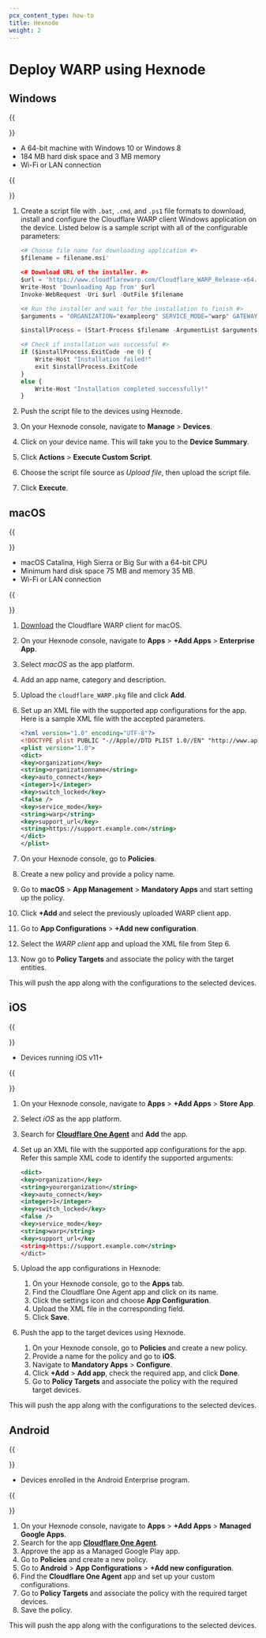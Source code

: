 ```yaml
---
pcx_content_type: how-to
title: Hexnode
weight: 2
---
```


# Deploy WARP using Hexnode

## Windows

{{<Aside type="note" header="Requirements">}}

* A 64-bit machine with Windows 10 or Windows 8
* 184 MB hard disk space and 3 MB memory
* Wi-Fi or LAN connection

{{</Aside>}}

1. Create a script file with `.bat`, `.cmd`, and `.ps1` file formats to download, install and configure the Cloudflare WARP client Windows application on the device. Listed below is a sample script with all of the configurable parameters:

    ```python
    <# Choose file name for downloading application #>
    $filename = filename.msi'

    <# Download URL of the installer. #>
    $url = 'https://www.cloudflarewarp.com/Cloudflare_WARP_Release-x64.msi'
    Write-Host 'Downloading App from' $url
    Invoke-WebRequest -Uri $url -OutFile $filename

    <# Run the installer and wait for the installation to finish #>
    $arguments = "ORGANIZATION="exampleorg" SERVICE_MODE="warp" GATEWAY_UNIQUE_ID="fmxk762nrj" SUPPORT_URL="http://support.example.com""

    $installProcess = (Start-Process $filename -ArgumentList $arguments -PassThru -Wait)

    <# Check if installation was successful #>
    if ($installProcess.ExitCode -ne 0) {
        Write-Host "Installation failed!"
        exit $installProcess.ExitCode
    }
    else {
        Write-Host "Installation completed successfully!"
    }
    ```

2. Push the script file to the devices using Hexnode.

3. On your Hexnode console, navigate to **Manage** > **Devices**.

4. Click on your device name. This will take you to the **Device Summary**.

5. Click **Actions** > **Execute Custom Script**.

6. Choose the script file source as *Upload file*, then upload the script file.

7. Click **Execute**.

## macOS

{{<Aside type="note" header="Requirements">}}

* macOS Catalina, High Sierra or Big Sur with a 64-bit CPU
* Minimum hard disk space 75 MB and memory 35 MB.
* Wi-Fi or LAN connection

{{</Aside>}}

1. [Download](/cloudflare-one/connections/connect-devices/warp/download-warp/#macos) the Cloudflare WARP client for macOS.

2. On your Hexnode console, navigate to **Apps** > **+Add Apps** > **Enterprise App**.

3. Select *macOS* as the app platform.

4. Add an app name, category and description.

5. Upload the `cloudflare_WARP.pkg` file and click **Add**.

6. Set up an XML file with the supported app configurations for the app.
    Here is a sample XML file with the accepted parameters.

    ```xml
    <?xml version="1.0" encoding="UTF-8"?>
    <!DOCTYPE plist PUBLIC "-//Apple//DTD PLIST 1.0//EN" "http://www.apple.com/DTDs/PropertyList-1.0.dtd">
    <plist version="1.0">
    <dict> 
    <key>organization</key> 
    <string>organizationname</string> 
    <key>auto_connect</key> 
    <integer>1</integer> 
    <key>switch_locked</key> 
    <false /> 
    <key>service_mode</key> 
    <string>warp</string> 
    <key>support_url</key>
    <string>https://support.example.com</string>
    </dict>
    </plist>
    ```

7. On your Hexnode console, go to **Policies**.

8. Create a new policy and provide a policy name.

9. Go to **macOS** > **App Management** > **Mandatory Apps** and start setting up the policy.

10. Click **+Add** and select the previously uploaded WARP client app.

11. Go to **App Configurations** > **+Add new configuration**.

12. Select the *WARP client* app and upload the XML file from Step 6.

13. Now go to **Policy Targets** and associate the policy with the target entities.

This will push the app along with the configurations to the selected devices.

## iOS

{{<Aside type="note" header="Requirements">}}

* Devices running iOS v11+

{{</Aside>}}

1. On your Hexnode console, navigate to **Apps** > **+Add Apps** > **Store App**.

2. Select *iOS* as the app platform.

3. Search for [**Cloudflare One Agent**](https://apps.apple.com/us/app/cloudflare-one-agent/id6443476492) and **Add** the app.

4. Set up an XML file with the supported app configurations for the app. Refer this sample XML code to identify the supported arguments:

    ```xml
    <dict> 
    <key>organization</key> 
    <string>yourorganization</string> 
    <key>auto_connect</key> 
    <integer>1</integer> 
    <key>switch_locked</key> 
    <false /> 
    <key>service_mode</key> 
    <string>warp</string> 
    <key>support_url</key
    <string>https://support.example.com</string>
    </dict>
    ```

5. Upload the app configurations in Hexnode:
    1. On your Hexnode console, go to the **Apps** tab.
    2. Find the Cloudflare One Agent app and click on its name.
    3. Click the settings icon and choose **App Configuration**.
    4. Upload the XML file in the corresponding field.
    5. Click **Save**.

6. Push the app to the target devices using Hexnode.
    1. On your Hexnode console, go to **Policies** and create a new policy.
    2. Provide a name for the policy and go to **iOS**.
    3. Navigate to **Mandatory Apps** > **Configure**.
    4. Click **+Add** > **Add app**, check the required app, and click **Done**.
    5. Go to **Policy Targets** and associate the policy with the required target devices.

This will push the app along with the configurations to the selected devices.

## Android

{{<Aside type="note" header="Requirements">}}

* Devices enrolled in the Android Enterprise program.

{{</Aside>}}

1. On your Hexnode console, navigate to **Apps** > **+Add Apps** > **Managed Google Apps**.
2. Search for the app [**Cloudflare One Agent**](https://play.google.com/store/apps/details?id=com.cloudflare.cloudflareoneagent).
3. Approve the app as a Managed Google Play app.
4. Go to **Policies** and create a new policy.
5. Go to **Android** > **App Configurations** > **+Add new configuration**.
6. Find the **Cloudflare One Agent** app and set up your custom configurations.
7. Go to **Policy Targets** and associate the policy with the required target devices.
8. Save the policy.

This will push the app along with the configurations to the selected devices.
